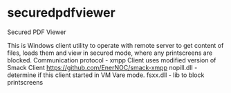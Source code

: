 # securedpdfviewer
Secured PDF Viewer

This is Windows client utility to operate with remote server to get content of files, loads them and view in secured mode, where any printscreens are blocked. Communication protocol - xmpp Client uses modified version of Smack Client https://github.com/EnerNOC/smack-xmpp nopill.dll - determine if this client started in VM Vare mode. fsxx.dll - lib to block printscreens
